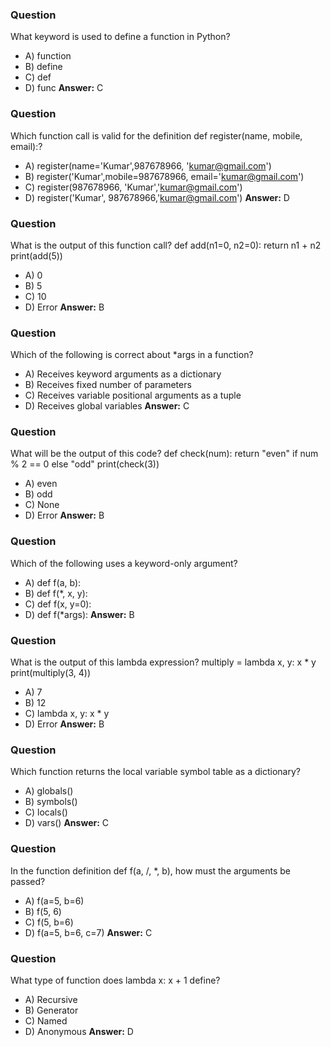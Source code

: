 ### Question

What keyword is used to define a function in Python?

- A) function
- B) define
- C) def
- D) func
  **Answer:** C

### Question

Which function call is valid for the definition def register(name, mobile, email):?

- A) register(name='Kumar',987678966, 'kumar@gmail.com')
- B) register('Kumar',mobile=987678966, email='kumar@gmail.com')
- C) register(987678966, 'Kumar','kumar@gmail.com')
- D) register('Kumar', 987678966,'kumar@gmail.com')
  **Answer:** D

### Question

What is the output of this function call?
def add(n1=0, n2=0):
return n1 + n2
print(add(5))

- A) 0
- B) 5
- C) 10
- D) Error
  **Answer:** B

### Question

Which of the following is correct about \*args in a function?

- A) Receives keyword arguments as a dictionary
- B) Receives fixed number of parameters
- C) Receives variable positional arguments as a tuple
- D) Receives global variables
  **Answer:** C

### Question

What will be the output of this code?
def check(num):
return "even" if num % 2 == 0 else "odd"
print(check(3))

- A) even
- B) odd
- C) None
- D) Error
  **Answer:** B

### Question

Which of the following uses a keyword-only argument?

- A) def f(a, b):
- B) def f(\*, x, y):
- C) def f(x, y=0):
- D) def f(\*args):
  **Answer:** B

### Question

What is the output of this lambda expression?
multiply = lambda x, y: x \* y
print(multiply(3, 4))

- A) 7
- B) 12
- C) lambda x, y: x \* y
- D) Error
  **Answer:** B

### Question

Which function returns the local variable symbol table as a dictionary?

- A) globals()
- B) symbols()
- C) locals()
- D) vars()
  **Answer:** C

### Question

In the function definition def f(a, /, \*, b), how must the arguments be passed?

- A) f(a=5, b=6)
- B) f(5, 6)
- C) f(5, b=6)
- D) f(a=5, b=6, c=7)
  **Answer:** C

### Question

What type of function does lambda x: x + 1 define?

- A) Recursive
- B) Generator
- C) Named
- D) Anonymous
  **Answer:** D

